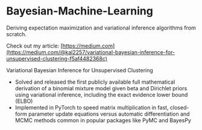 # Bayesian-Machine-Learning
Deriving expectation maximization and variational inference algorithms from scratch.

Check  out my article: [https://medium.com](https://medium.com/@kal2257/variational-bayesian-inference-for-unsupervised-clustering-f5af4482368c)

Variational Bayesian Inference for Unsupervised Clustering
- Solved and released the first publicly available full mathematical derivation of a binomial mixture model given beta and Dirichlet priors using variational inference, including the exact evidence lower bound (ELBO)
- Implemented in PyTorch to speed matrix multiplication in fast, closed-form parameter update equations versus automatic differentiation and MCMC methods common in popular packages like PyMC and BayesPy


